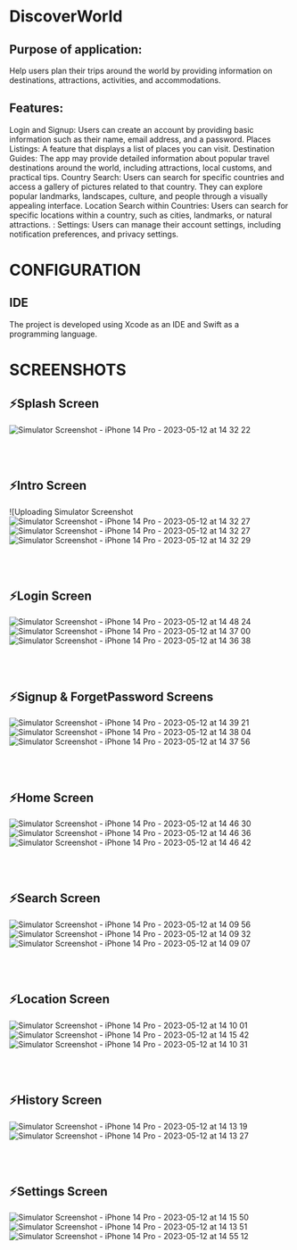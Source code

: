 # DiscoverWorld

## Purpose of application: 
  Help users plan their trips around the world by providing information on destinations, attractions, activities, and accommodations.
  
## Features:
Login and Signup: Users can create an account by providing basic information such as their name, email address, and a password. 
Places Listings: A feature that displays a list of places you can visit.
Destination Guides: The app may provide detailed information about popular travel destinations around the world, including attractions, local customs, and practical tips.
Country Search: Users can search for specific countries and access a gallery of pictures related to that country. They can explore popular landmarks, landscapes, culture, and people through a visually appealing interface.
Location Search within Countries: Users can search for specific locations within a country, such as cities, landmarks, or natural attractions. : 
Settings: Users can manage their account settings, including notification preferences, and privacy settings.

# CONFIGURATION
## IDE

The project is developed using Xcode as an IDE and Swift as a programming language.

# SCREENSHOTS
 ## ⚡Splash Screen
 ![Simulator Screenshot - iPhone 14 Pro - 2023-05-12 at 14 32 22](https://github.com/AgnesaS/DiscoverWorld/assets/44116298/cc34b46b-e08d-4e52-97ec-91914648f4ab)
 

<br><br>
 ## ⚡Intro Screen
![Uploading Simulator Screenshot![Simulator Screenshot - iPhone 14 Pro - 2023-05-12 at 14 32 27](https://github.com/AgnesaS/DiscoverWorld/assets/44116298/6a8c6aca-1164-43c1-8684-02fa3e8ef803)
![Simulator Screenshot - iPhone 14 Pro - 2023-05-12 at 14 32 27](https://github.com/AgnesaS/DiscoverWorld/assets/44116298/97c9b4c9-5dbd-41f6-8518-96ad02fb660a)
![Simulator Screenshot - iPhone 14 Pro - 2023-05-12 at 14 32 29](https://github.com/AgnesaS/DiscoverWorld/assets/44116298/91297e17-681c-4cb3-8ce7-83909a6038fc)
 

<br><br>
 ## ⚡Login Screen
![Simulator Screenshot - iPhone 14 Pro - 2023-05-12 at 14 48 24](https://github.com/AgnesaS/DiscoverWorld/assets/44116298/8c67c0e7-6a6b-4104-81bf-121d14656f98)
![Simulator Screenshot - iPhone 14 Pro - 2023-05-12 at 14 37 00](https://github.com/AgnesaS/DiscoverWorld/assets/44116298/f8571cdf-99c5-44fb-839b-052a8729d2e3)
![Simulator Screenshot - iPhone 14 Pro - 2023-05-12 at 14 36 38](https://github.com/AgnesaS/DiscoverWorld/assets/44116298/04da1e5e-2fe1-4e68-8067-76a39d78f21b)
 

<br><br>
 ## ⚡Signup & ForgetPassword Screens
![Simulator Screenshot - iPhone 14 Pro - 2023-05-12 at 14 39 21](https://github.com/AgnesaS/DiscoverWorld/assets/44116298/245d2571-fba5-4f4a-951d-ce31006be7fa)
![Simulator Screenshot - iPhone 14 Pro - 2023-05-12 at 14 38 04](https://github.com/AgnesaS/DiscoverWorld/assets/44116298/7a37e914-dfc2-4c6e-9cba-dc825eb58f43)
![Simulator Screenshot - iPhone 14 Pro - 2023-05-12 at 14 37 56](https://github.com/AgnesaS/DiscoverWorld/assets/44116298/34d00c3c-fa99-4270-8a62-0894cf508da5)
 

<br><br>
 ## ⚡Home Screen
 ![Simulator Screenshot - iPhone 14 Pro - 2023-05-12 at 14 46 30](https://github.com/AgnesaS/DiscoverWorld/assets/44116298/37c4c27b-e9cd-436f-9408-2ab732b79e53)
![Simulator Screenshot - iPhone 14 Pro - 2023-05-12 at 14 46 36](https://github.com/AgnesaS/DiscoverWorld/assets/44116298/fcb55edb-c3cc-482f-865d-5413e216143f)
![Simulator Screenshot - iPhone 14 Pro - 2023-05-12 at 14 46 42](https://github.com/AgnesaS/DiscoverWorld/assets/44116298/f251b4c9-1d9f-4d9f-b45d-bec15ff3d83b)
 

<br><br>
 ## ⚡Search Screen
 ![Simulator Screenshot - iPhone 14 Pro - 2023-05-12 at 14 09 56](https://github.com/AgnesaS/DiscoverWorld/assets/44116298/222b588d-771b-4f48-863c-ce8db396138b)
![Simulator Screenshot - iPhone 14 Pro - 2023-05-12 at 14 09 32](https://github.com/AgnesaS/DiscoverWorld/assets/44116298/35ce9f0a-5154-4878-9ae2-d97c765f2f8c)
![Simulator Screenshot - iPhone 14 Pro - 2023-05-12 at 14 09 07](https://github.com/AgnesaS/DiscoverWorld/assets/44116298/e4270289-b7dc-4f42-a26c-440be4361587)
 

<br><br>
 ## ⚡Location Screen
 ![Simulator Screenshot - iPhone 14 Pro - 2023-05-12 at 14 10 01](https://github.com/AgnesaS/DiscoverWorld/assets/44116298/48708209-c746-4963-a71f-b6f5be74ca11)
![Simulator Screenshot - iPhone 14 Pro - 2023-05-12 at 14 15 42](https://github.com/AgnesaS/DiscoverWorld/assets/44116298/d277d3cc-acc9-4082-befa-358fc1797415)
![Simulator Screenshot - iPhone 14 Pro - 2023-05-12 at 14 10 31](https://github.com/AgnesaS/DiscoverWorld/assets/44116298/5dd36a3d-51ac-41f7-bfd0-2df951a9f15f)
 

<br><br>
 ## ⚡History Screen
 ![Simulator Screenshot - iPhone 14 Pro - 2023-05-12 at 14 13 19](https://github.com/AgnesaS/DiscoverWorld/assets/44116298/4c22817e-d371-4a24-99d4-b757229daf3e)
![Simulator Screenshot - iPhone 14 Pro - 2023-05-12 at 14 13 27](https://github.com/AgnesaS/DiscoverWorld/assets/44116298/db2324b9-3c5b-4ff7-84d8-f6028fa129ab)
 

<br><br>
 ## ⚡Settings Screen
 ![Simulator Screenshot - iPhone 14 Pro - 2023-05-12 at 14 15 50](https://github.com/AgnesaS/DiscoverWorld/assets/44116298/eb463023-618b-432d-8c5b-512a03c36976)
![Simulator Screenshot - iPhone 14 Pro - 2023-05-12 at 14 13 51](https://github.com/AgnesaS/DiscoverWorld/assets/44116298/b625602a-481c-42bf-8739-fc655554ee37)
![Simulator Screenshot - iPhone 14 Pro - 2023-05-12 at 14 55 12](https://github.com/AgnesaS/DiscoverWorld/assets/44116298/c8bf617a-10ac-4264-94f2-984e7a753057)

 
 
 
 
 
 
 
 
 
 
 
 
 
 
 
 
 
 
 
